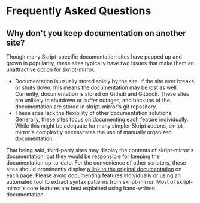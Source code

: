 # Frequently Asked Questions

## Why don't you keep documentation on another site?

Though many Skript-specific documentation sites have popped up and grown in popularity, these sites typically have two issues that make them an unattractive option for skript-mirror.

* Documentation is usually stored solely by the site. If the site ever breaks or shuts down, this means the documentation may be lost as well.   Currently, documentation is stored on Github and Gitbook. These sites are unlikely to shutdown or suffer outages, and backups of the documentation are stored in skript-mirror's git repository. 
* These sites lack the flexibility of other documentation solutions. Generally, these sites focus on documenting each feature individually. While this might be adequate for many simpler Skript addons, skript-mirror's complexity necessitates the use of manually organized documentation.

That being said, third-party sites may display the contents of skript-mirror's documentation, but they would be responsible for keeping the documentation up-to-date. For the convenience of other scripters, these sites should prominently display [a link to the original documentation](https://skript-mirror.gitbook.io/docs/) on each page. Please avoid documenting features individually or using an automated tool to extract syntax patterns from skript-mirror. Most of skript-mirror's core features are best explained using hand-written documentation.

